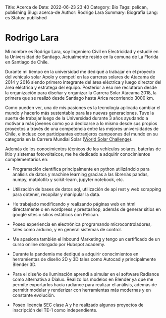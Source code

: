 Title: Acerca de
Date: 2022-06-23 23:40
Category: Bio
Tags: pelican, publishing
Slug: acerca-de
Author: Rodrigo Lara
Summary: Biografía
Lang: es
Status: published

# Rodrigo Lara

Mi nombre es Rodrigo Lara, soy Ingeniero Civil en Electricidad y estudié en la Universidad de Santiago. Actualmente resido en la comuna de La Florida en Santiago de Chile.

Durante mi tiempo en la universidad me dediqué a trabajar en el proyecto del vehículo solar Apolo y competí en las carreras solares de Atacama de 2014 y 2016 siendo primero integrante del área eléctrica y luego director del área eléctrica y estratega del equipo. Posterior a eso me reclutaron desde la organización para diseñar y organizar la Carrera Solar Atacama 2018, la primera que se realizó desde Santiago hasta Arica recorriendo 3000 km.

Como pueden ver, una de mis pasiones es la tecnología aplicada cambiar el mundo y hacerlo más sustentable para las nuevas generaciones. Tuve la suerte de trabajar luego de la Universidad durante 3 años ayudando a motivar a más jóvenes como yo a dedicarse a lo mismo desde sus propios proyectos a través de una competencia entre las mejores universidades de Chile, e incluso con participantes extranjeros campeones del mundo en su categoría en la Carrera Mundial Solar ([World Solar Challenge](https://www.worldsolarchallenge.org/)).

Además de los conocimientos técnicos de los vehículos solares, baterías de litio y sistemas fotovoltaicos, me he dedicado a adquirir conocimientos complementarios en:

- Programación científica principalmente en python utilizándolo para análisis de datos y machine learning gracias a las librerías pandas, numpy, matplotlib y scikit-learn, jupyter notebook, etc.

- Utilización de bases de datos sql, utilización de api rest y web scrapping para obtener, recopilar y manipular la data.

- He trabajado modificando y realizando páginas web en html directamente o en wordpress y prestashop, además de generar sitios en google sites o sitios estáticos con Pelican.

- Poseo experiencia en electrónica programando microcontroladores, tales como arduino, y en general sistemas de control.

- Me apasiona también el Inbound Marketing y tengo un certificado de un curso online otorgado por Hubspot academy.

- Durante la pandemia me dediqué a adquirir conocimientos en herramientas de diseño 2D y 3D tales como Autocad y principalmente Blender 3D.

- Para el diseño de iluminación aprendí a simular en el software Radiance como alternativa a Dialux.
Realizo los modelos en Blender ya que me permite exportarlos hacia radiance para realizar el análisis, además de permitir modelar y renderizar con herramientas más modernas y en constante evolución.

- Poseo licencia SEC clase A y he realizado algunos proyectos de inscripción del TE-1 como independiente.
